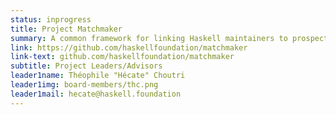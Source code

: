 ```yaml
---
status: inprogress
title: Project Matchmaker
summary: A common framework for linking Haskell maintainers to prospective contributors.
link: https://github.com/haskellfoundation/matchmaker
link-text: github.com/haskellfoundation/matchmaker
subtitle: Project Leaders/Advisors
leader1name: Théophile "Hécate" Choutri
leader1img: board-members/thc.png
leader1mail: hecate@haskell.foundation
---
```

